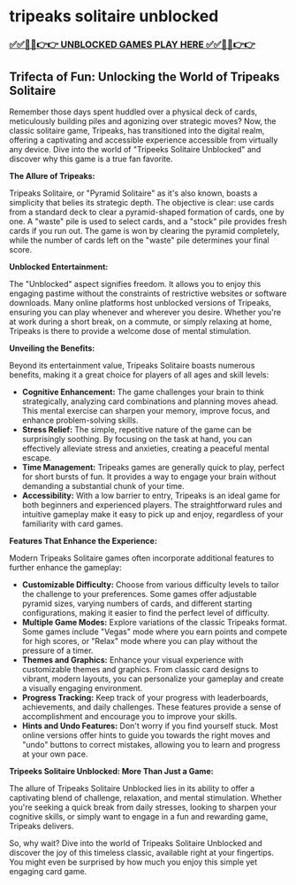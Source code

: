 # tripeaks solitaire unblocked

### [✅✅🔴🔴👉👉 UNBLOCKED GAMES PLAY HERE ✅✅🔴🔴👉👉](https://topstoryindia.com)

##  Trifecta of Fun: Unlocking the World of Tripeaks Solitaire

Remember those days spent huddled over a physical deck of cards, meticulously building piles and agonizing over strategic moves? Now, the classic solitaire game, Tripeaks, has transitioned into the digital realm, offering a captivating and accessible experience accessible from virtually any device. Dive into the world of "Tripeeks Solitaire Unblocked" and discover why this game is a true fan favorite. 

**The Allure of Tripeaks:**

Tripeaks Solitaire, or "Pyramid Solitaire" as it's also known, boasts a simplicity that belies its strategic depth. The objective is clear: use cards from a standard deck to clear a pyramid-shaped formation of cards, one by one.  A "waste" pile is used to select cards, and a "stock" pile provides fresh cards if you run out. The game is won by clearing the pyramid completely, while the number of cards left on the "waste" pile determines your final score.

**Unblocked Entertainment:**

The "Unblocked" aspect signifies freedom. It allows you to enjoy this engaging pastime without the constraints of restrictive websites or software downloads. Many online platforms host unblocked versions of Tripeaks, ensuring you can play whenever and wherever you desire. Whether you're at work during a short break, on a commute, or simply relaxing at home, Tripeaks is there to provide a welcome dose of mental stimulation.

**Unveiling the Benefits:**

Beyond its entertainment value, Tripeaks Solitaire boasts numerous benefits, making it a great choice for players of all ages and skill levels:

* **Cognitive Enhancement:** The game challenges your brain to think strategically, analyzing card combinations and planning moves ahead. This mental exercise can sharpen your memory, improve focus, and enhance problem-solving skills.
* **Stress Relief:** The simple, repetitive nature of the game can be surprisingly soothing. By focusing on the task at hand, you can effectively alleviate stress and anxieties, creating a peaceful mental escape.
* **Time Management:** Tripeaks games are generally quick to play, perfect for short bursts of fun. It provides a way to engage your brain without demanding a substantial chunk of your time.
* **Accessibility:** With a low barrier to entry, Tripeaks is an ideal game for both beginners and experienced players.  The straightforward rules and intuitive gameplay make it easy to pick up and enjoy, regardless of your familiarity with card games.

**Features That Enhance the Experience:**

Modern Tripeaks Solitaire games often incorporate additional features to further enhance the gameplay:

* **Customizable Difficulty:** Choose from various difficulty levels to tailor the challenge to your preferences.  Some games offer adjustable pyramid sizes, varying numbers of cards, and different starting configurations, making it easier to find the perfect level of difficulty.
* **Multiple Game Modes:** Explore variations of the classic Tripeaks format. Some games include "Vegas" mode where you earn points and compete for high scores, or "Relax" mode where you can play without the pressure of a timer.
* **Themes and Graphics:** Enhance your visual experience with customizable themes and graphics. From classic card designs to vibrant, modern layouts, you can personalize your gameplay and create a visually engaging environment.
* **Progress Tracking:** Keep track of your progress with leaderboards, achievements, and daily challenges. These features provide a sense of accomplishment and encourage you to improve your skills.
* **Hints and Undo Features:** Don't worry if you find yourself stuck.  Most online versions offer hints to guide you towards the right moves and "undo" buttons to correct mistakes, allowing you to learn and progress at your own pace.

**Tripeeks Solitaire Unblocked: More Than Just a Game:**

The allure of Tripeaks Solitaire Unblocked lies in its ability to offer a captivating blend of challenge, relaxation, and mental stimulation. Whether you're seeking a quick break from daily stresses, looking to sharpen your cognitive skills, or simply want to engage in a fun and rewarding game, Tripeaks delivers. 

So, why wait? Dive into the world of Tripeaks Solitaire Unblocked and discover the joy of this timeless classic, available right at your fingertips. You might even be surprised by how much you enjoy this simple yet engaging card game. 
